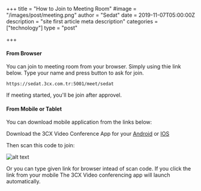 +++
title = "How to Join to Meeting Room"
#image = "/images/post/meeting.png"
author = "Sedat"
date = 2019-11-07T05:00:00Z
description = "site first article meta description"
categories = ["technology"]
type = "post"

+++
#### From Browser

You can join to meeting room from your browser. Simply using thie link below. Type your name and press button to ask for join.
```
https://sedat.3cx.com.tr:5001/meet/sedat
```

If meeting started, you'll be join after approvel.

#### From Mobile or Tablet

You can download mobile application from the links below: 

Download the 3CX Video Conference App for your [Android](https://play.google.com/store/apps/details?id=org.tcx.webmeeting&hl=en&gl=US "Download 3CX android app") or [IOS](https://apps.apple.com/us/app/3cx-webmeeting/id1039756959 "Download 3CX IOS app")

Then scan this code to join:

![alt text](/images/post/meeting.png)

 Or you can type given link for browser intead of scan code. If you click the link from your mobile The 3CX Video conferencing app will launch automatically.
